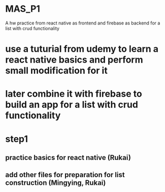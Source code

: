 # MAS_P1
A hw practice from react native as frontend and firebase as backend for a list with crud functionality

# use a tuturial from udemy to learn a react native basics and perform small modification for it
# later combine it with firebase to build an app for a list with crud functionality

# step1
## practice basics for react native (Rukai)

## add other files for preparation for list construction (Mingying, Rukai)
